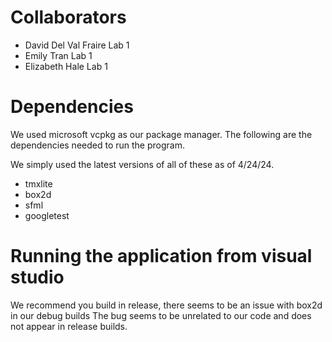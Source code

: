 ﻿# Collaborators
- David Del Val Fraire Lab 1
- Emily Tran Lab 1
- Elizabeth Hale Lab 1

 # Dependencies
 We used microsoft vcpkg as our package manager. 
 The following are the dependencies needed to run the program.
 
 We simply used the latest versions of all of these as of 4/24/24.
 - tmxlite
 - box2d
 - sfml
 - googletest

# Running the application from visual studio
We recommend you build in release, there seems to be an issue with box2d in our debug builds
The bug seems to be unrelated to our code and does not appear in release builds.
